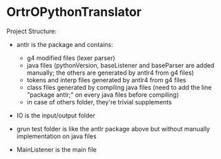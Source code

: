 # OrtrOPythonTranslator

Project Structure: 

   - antlr is the package and contains:
        - g4 modified files (lexer parser)
        - java files (pythonVersion, baseListener and baseParser are added manually; the others are generated by antlr4 from g4 files)
        - tokens and interp files generated by antlr4 from g4 files
        - class files generated by compiling java files (need to add the line "package antlr;" on every java files before compiling)
        - in case of others folder, they're trivial supplements
        
   - IO is the input/output folder
    
   - grun test folder is like the antlr package above but without manually implementation on java files
    
   - MainListener is the main file
    
